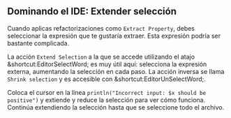## Dominando el IDE: Extender selección

Cuando aplicas refactorizaciones como <span class="control">`Extract Property`</span>,
debes seleccionar la expresión que te gustaría extraer. Esta expresión podría ser
bastante complicada.

La acción <span class="control">`Extend Selection`</span> a la que se accede utilizando el
atajo <span class="shortcut">&shortcut:EditorSelectWord;</span> es muy
útil aquí: selecciona la expresión externa, aumentando la selección en
cada paso. La acción inversa se llama
<span class="control">`Shrink selection`</span> y es accesible con
<span class="shortcut">&shortcut:EditorUnSelectWord;</span>.

Coloca el cursor en la línea `println("Incorrect input: $x should be
positive")` y extiende y reduce la selección para ver cómo funciona.
Continúa extendiendo la selección hasta que se seleccione todo el archivo.